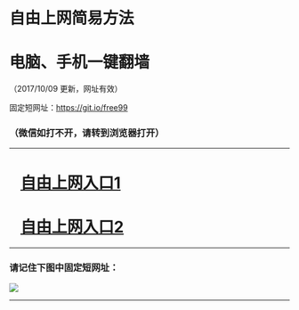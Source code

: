 ﻿# 自由上网简易方法

# 电脑、手机一键翻墙

（2017/10/09 更新，网址有效）

固定短网址：https://git.io/free99

### （微信如打不开，请转到浏览器打开）


***





# &nbsp;&nbsp; <a href="http://ft1565122034.fwq-tz-1001.info/fwqtz01.html?t=100900121789 " target="_blank">自由上网入口1</a>
# &nbsp;&nbsp; <a href="http://ft819115431.fwq-tz-1002.info/fwqtz02.html?t=100900125457 " target="_blank">自由上网入口2</a>
***

### 请记住下图中固定短网址：

<img src="https://s3-us-west-2.amazonaws.com/fwq-1001/yjfq-20170905okok.png" /> 


***

